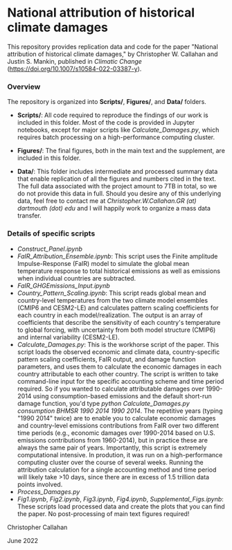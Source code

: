 # National attribution of historical climate damages

This repository provides replication data and code for the paper "National attribution of historical climate damages," by Christopher W. Callahan and Justin S. Mankin, published in _Climatic Change_ (https://doi.org/10.1007/s10584-022-03387-y).

### Overview

The repository is organized into **Scripts/**, **Figures/**, and **Data/** folders.

- **Scripts/**: All code required to reproduce the findings of our work is included in this folder. Most of the code is provided in Jupyter notebooks, except for major scripts like *Calculate\_Damages.py*, which requires batch processing on a high-performance computing cluster.

- **Figures/**: The final figures, both in the main text and the supplement, are included in this folder.

- **Data/**: This folder includes intermediate and processed summary data that enable replication of all the figures and numbers cited in the text. The full data associated with the project amount to 7TB in total, so we do not provide this data in full. Should you desire any of this underlying data, feel free to contact me at _Christopher.W.Callahan.GR (at) dartmouth (dot) edu_ and I will happily work to organize a mass data transfer.

### Details of specific scripts

- *Construct_Panel.ipynb*
- *FaIR_Attribution_Ensemble.ipynb*: This script uses the Finite amplitude Impulse-Response (FaIR) model to simulate the global mean temperature response to total historical emissions as well as emissions when individual countries are subtracted. 
- *FaIR_GHGEmissions_Input.ipynb*
- *Country_Pattern_Scaling.ipynb*: This script reads global mean and country-level temperatures from the two climate model ensembles (CMIP6 and CESM2-LE) and calculates pattern scaling coefficients for each country in each model/realization. The output is an array of coefficients that describe the sensitivity of each country's temperature to global forcing, with uncertainty from both model structure (CMIP6) and internal variability (CESM2-LE).
- *Calculate_Damages.py*: This is the workhorse script of the paper. This script loads the observed economic and climate data, country-specific pattern scaling coefficients, FaIR output, and damage function parameters, and uses them to calculate the economic damages in each country attributable to each other country. The script is written to take command-line input for the specific accounting scheme and time period required. So if you wanted to calculate attributable damages over 1990-2014 using consumption-based emissions and the default short-run damage function, you'd type *python Calculate_Damages.py consumption BHMSR 1990 2014 1990 2014*. The repetitive years (typing "1990 2014" twice) are to enable you to calculate economic damages and country-level emissions contributions from FaIR over two different time periods (e.g., economic damages over 1990-2014 based on U.S. emissions contributions from 1960-2014), but in practice these are always the same pair of years. Importantly, this script is extremely computational intensive. In prodution, it was run on a high-performance computing cluster over the course of several weeks. Running the attribution calculation for a single accounting method and time period will likely take >10 days, since there are in excess of 1.5 trillion data points involved.
- *Process_Damages.py*
- *Fig1.ipynb*, *Fig2.ipynb*, *Fig3.ipynb*, *Fig4.ipynb*, *Supplemental_Figs.ipynb*: These scripts load processed data and create the plots that you can find the paper. No post-processing of main text figures required!

Christopher Callahan

June 2022
